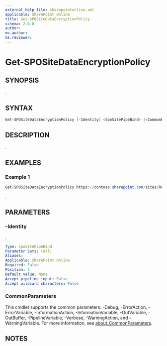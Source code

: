 ```yaml
---
external help file: sharepointonline.xml
applicable: SharePoint Online
title: Get-SPOSiteDataEncryptionPolicy
schema: 2.0.0
author: 
ms.author: 
ms.reviewer:
---
```


# Get-SPOSiteDataEncryptionPolicy

## SYNOPSIS

.

## SYNTAX

```powershell
Get-SPOSiteDataEncryptionPolicy [-Identity] <SpoSitePipeBind> [<CommonParameters>]
```

## DESCRIPTION

.

## EXAMPLES

### Example 1

```powershell
Get-SPOSiteDataEncryptionPolicy https://contoso.sharepoint.com/sites/Research
```

.

## PARAMETERS

### -Identity

.

```yaml
Type: SpoSitePipeBind
Parameter Sets: (All)
Aliases:
Applicable: SharePoint Online
Required: False
Position: 1
Default value: None
Accept pipeline input: False
Accept wildcard characters: False
```

### CommonParameters

This cmdlet supports the common parameters: -Debug, -ErrorAction, -ErrorVariable, -InformationAction, -InformationVariable, -OutVariable, -OutBuffer, -PipelineVariable, -Verbose, -WarningAction, and -WarningVariable. For more information, see [about_CommonParameters](https://go.microsoft.com/fwlink/p/?LinkID=113216).

## NOTES
